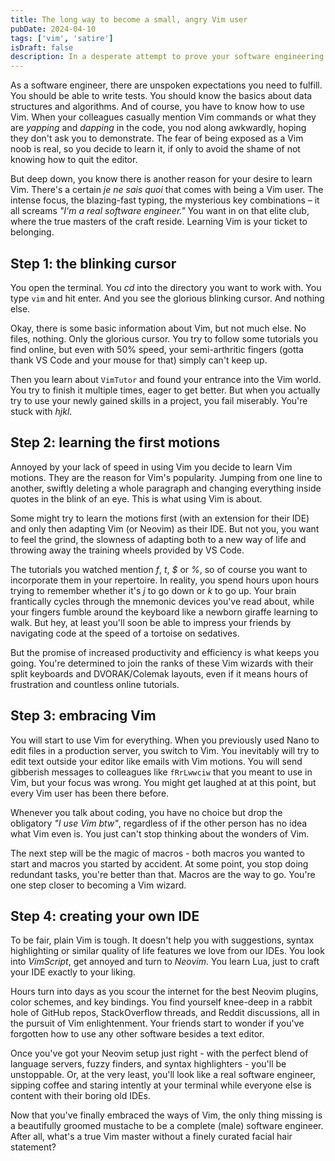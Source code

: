 ```yaml
---
title: The long way to become a small, angry Vim user
pubDate: 2024-04-10
tags: ['vim', 'satire']
isDraft: false
description: In a desperate attempt to prove your software engineering prowess, you should trade your GUI editor for a glorified text adventure game, all while chasing the elusive dream of becoming a real programmer with a perfectly curated Neovim setup and a luscious mustache.
---
```


As a software engineer, there are unspoken expectations you need to fulfill. You should be able to write tests. You should know the basics about data structures and algorithms. And of course, you have to know how to use Vim. When your colleagues casually mention Vim commands or what they are _yapping_ and _dapping_ in the code, you nod along awkwardly, hoping they don't ask you to demonstrate. The fear of being exposed as a Vim noob is real, so you decide to learn it, if only to avoid the shame of not knowing how to quit the editor.

But deep down, you know there is another reason for your desire to learn Vim. There's a certain _je ne sais quoi_ that comes with being a Vim user. The intense focus, the blazing-fast typing, the mysterious key combinations – it all screams _"I'm a real software engineer."_ You want in on that elite club, where the true masters of the craft reside. Learning Vim is your ticket to belonging.

## Step 1: the blinking cursor

You open the terminal. You _cd_ into the directory you want to work with. You type `vim` and hit enter. And you see the glorious blinking cursor. And nothing else.

Okay, there is some basic information about Vim, but not much else. No files, nothing. Only the glorious cursor. You try to follow some tutorials you find online, but even with 50% speed, your semi-arthritic fingers (gotta thank VS Code and your mouse for that) simply can't keep up.

Then you learn about `VimTutor` and found your entrance into the Vim world. You try to finish it multiple times, eager to get better. But when you actually try to use your newly gained skills in a project, you fail miserably. You're stuck with _hjkl_.

## Step 2: learning the first motions

Annoyed by your lack of speed in using Vim you decide to learn Vim motions. They are the reason for Vim's popularity. Jumping from one line to another, swiftly deleting a whole paragraph and changing everything inside quotes in the blink of an eye. This is what using Vim is about.

Some might try to learn the motions first (with an extension for their IDE) and only then adapting Vim (or Neovim) as their IDE. But not you, you want to feel the grind, the slowness of adapting both to a new way of life and throwing away the training wheels provided by VS Code.

The tutorials you watched mention _f_, _t_, _$_ or _%_, so of course you want to incorporate them in your repertoire. In reality, you spend hours upon hours trying to remember whether it's _j_ to go down or _k_ to go up. Your brain frantically cycles through the mnemonic devices you've read about, while your fingers fumble around the keyboard like a newborn giraffe learning to walk. But hey, at least you'll soon be able to impress your friends by navigating code at the speed of a tortoise on sedatives.

But the promise of increased productivity and efficiency is what keeps you going. You're determined to join the ranks of these Vim wizards with their split keyboards and DVORAK/Colemak layouts, even if it means hours of frustration and countless online tutorials.

## Step 3: embracing Vim

You will start to use Vim for everything. When you previously used Nano to edit files in a production server, you switch to Vim. You inevitably will try to edit text outside your editor like emails with Vim motions. You will send gibberish messages to colleagues like `fRrLwwciw` that you meant to use in Vim, but your focus was wrong. You might get laughed at at this point, but every Vim user has been there before.

Whenever you talk about coding, you have no choice but drop the obligatory _"I use Vim btw"_, regardless of if the other person has no idea what Vim even is. You just can't stop thinking about the wonders of Vim.

The next step will be the magic of macros - both macros you wanted to start and macros you started by accident. At some point, you stop doing redundant tasks, you're better than that. Macros are the way to go. You're one step closer to becoming a Vim wizard.

## Step 4: creating your own IDE

To be fair, plain Vim is tough. It doesn't help you with suggestions, syntax highlighting or similar quality of life features we love from our IDEs. You look into _VimScript_, get annoyed and turn to _Neovim_. You learn Lua, just to craft your IDE exactly to your liking.

Hours turn into days as you scour the internet for the best Neovim plugins, color schemes, and key bindings. You find yourself knee-deep in a rabbit hole of GitHub repos, StackOverflow threads, and Reddit discussions, all in the pursuit of Vim enlightenment. Your friends start to wonder if you've forgotten how to use any other software besides a text editor.

Once you've got your Neovim setup just right - with the perfect blend of language servers, fuzzy finders, and syntax highlighters - you'll be unstoppable. Or, at the very least, you'll look like a real software engineer, sipping coffee and staring intently at your terminal while everyone else is content with their boring old IDEs.

Now that you've finally embraced the ways of Vim, the only thing missing is a beautifully groomed mustache to be a complete (male) software engineer. After all, what's a true Vim master without a finely curated facial hair statement?
